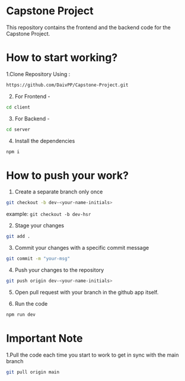 # Capstone Project
This repository contains the frontend and the backend code for the Capstone Project.
# How to start working?
1.Clone Repository Using :
```bash
https://github.com/DaivPP/Capstone-Project.git
```
2. For Frontend -

```bash
cd client
```
3. For Backend -

```bash
cd server
```
4. Install the dependencies

```bash
npm i
```

# How to push your work?

1. Create a separate branch only once

```bash
git checkout -b dev-<your-name-initials>
```

example: `git checkout -b dev-hsr`

2. Stage your changes

```bash
git add .
```

3. Commit your changes with a specific commit message

```bash
git commit -m "your-msg"
```

4. Push your changes to the repository

```bash
git push origin dev-<your-name-initials>
```

5. Open pull request with your branch in the github app itself.

5. Run the code

```bash
npm run dev
```

# Important Note
1.Pull the code each time you start to work to get in sync with the main branch
```bash
git pull origin main

